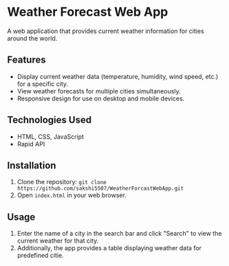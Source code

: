 # Weather Forecast Web App

A web application that provides current weather information for cities around the world.

## Features

- Display current weather data (temperature, humidity, wind speed, etc.) for a specific city.
- View weather forecasts for multiple cities simultaneously.
- Responsive design for use on desktop and mobile devices.

## Technologies Used

- HTML, CSS, JavaScript
- Rapid API

## Installation

1. Clone the repository: `git clone https://github.com/sakshi5507/WeatherForcastWebApp.git`
2. Open `index.html` in your web browser.

## Usage

1. Enter the name of a city in the search bar and click "Search" to view the current weather for that city.
2. Additionally, the app provides a table displaying weather data for predefined citie.
